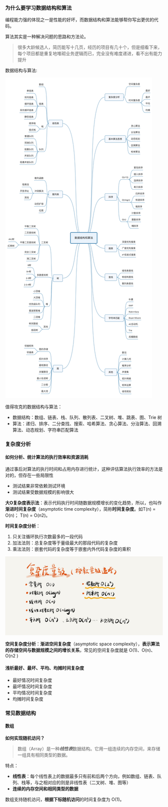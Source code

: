 ### 为什么要学习数据结构和算法

编程能力强的体现之一是性能的好坏，而数据结构和算法能够帮你写出更优的代码。

算法其实是一种解决问题的思路和方法论。

> 很多大龄候选人，简历能写十几页，经历的项目有几十个，但是细看下来，每个项目都是重复地堆砌业务逻辑而已，完全没有难度递进，看不出有能力提升

数据结构与算法:

![](../../picture/basic_data_structures_and_algorithms.jpg)

值得攻克的数据结构与算法：

- 数据结构：数组、链表、栈、队列、散列表、二叉树、堆、跳表、图、Trie 树
- 算法：递归、排序、二分查找、搜索、哈希算法、贪心算法、分治算法、回溯算法、动态规划、字符串匹配算法

### 复杂度分析

#### 如何分析、统计算法的执行效率和资源消耗

通过事后对算法的执行时间和占用内存进行统计，这种评估算法执行效率的方法是对的，但存在一些局限性

- 测试结果非常依赖测试环境
- 测试结果受数据规模的影响很大

**大O复杂度表示法**：表示代码执行时间随数据规模增长的变化趋势，所以，也叫作**渐进时间复杂度**（asymptotic time complexity），简称**时间复杂度**。如T(n) = O(n)； T(n) = O(n2)。

**时间复杂度分析**：

1. 只关注循环执行次数最多的一段代码
2. 加法法则：总复杂度等于量级最大的那段代码的复杂度
3. 乘法法则：嵌套代码的复杂度等于嵌套内外代码复杂度的乘积

![](../../picture/设计模式之美-时间复杂度.jpg)

**空间复杂度分析**：**渐进空间复杂度**（asymptotic space complexity），**表示算法的存储空间与数据规模之间的增长关系**，常见的空间复杂度就是 O(1)、O(n)、O(n2 )

#### 浅析最好、最坏、平均、均摊时间复杂度

- 最好情况时间复杂度
- 最坏情况时间复杂度
- 平均情况时间复杂度
- 均摊时间复杂度

### 常见数据结构

#### 数组

**如何实现随机访问？**

> 数组（Array）是一种***线性表***数据结构。它用一组连续的内存空间，来存储一组具有相同类型的数据。

特点：

- **线性表**：每个线性表上的数据最多只有前和后两个方向，例如数组、链表、队列、栈等，与之相对应的则是非线性表（二叉树、堆、图等）
- **连续的内存空间和相同类型的数据**

数组支持随机访问，**根据下标随机访问**的时间复杂度为 O(1)。

